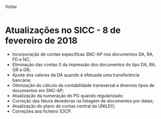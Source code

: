 <div style="width:100%; height:30px"><span onclick="loadUpgrades(['btnMenu'], event)" class="voltar">Voltar</span></div>

# Atualizações no SICC - 8 de fevereiro de 2018

- Incorporação de contas especificas SNC-AP nos documentos DA, RA, FD e NC;
- Eliminação das contas 0 da impressão dos documentos do tipo DA, RA, OR e GR;
- Ajuste dos valores da DA quando é efetuada uma transferência bancária;
- Otimização do cálculo da contabilidade transversal a diversos tipos de documentos em SNC-AP;
- Atualização da numeração do PG quando regularizado;
- Correção das fatura devedoras na listagem de documentos por datas;
- Atualização do plano de contas central da UNILEO;
- Correções aos ficheiro S3CP.
